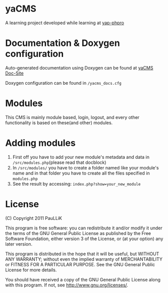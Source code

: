 yaCMS
=====
A learning project developed while learning at [yap-phpro](https://github.com/OriginalCopy/yap-phpro-book "yap-phpro")

Documentation & Doxygen configuration
=====================================
Auto-generated documentation using Doxygen can be found at [yaCMS Doc-Site](http://paullik.github.com/yaCMS/index.html)

Doxygen configuration can be found in `/yacms_docs.cfg`

Modules
=======
This CMS is mainly module based, login, logout, and every other functionality is
based on these(and other) modules.

Adding modules
==============
1. First off you have to add your new module's metadata and data in
   `/src/modules.php`(please read that docblock)
2. In `/src/modules/` you have to create a folder named like your module's name
   and in that folder you have to create all the files specified in
   `modules.php`
3. See the result by accessing: `index.php?show=your_new_module`

License
=======
(C) Copyright 2011 PauLLiK

This program is free software: you can redistribute it and/or modify it under the terms of the GNU General Public License as published by the Free Software Foundation, either version 3 of the License, or (at your option) any later version.

This program is distributed in the hope that it will be useful, but WITHOUT ANY WARRANTY; without even the implied warranty of MERCHANTABILITY or FITNESS FOR A PARTICULAR PURPOSE. See the GNU General Public License for more details.

You should have received a copy of the GNU General Public License along with this program. If not, see http://www.gnu.org/licenses/.
